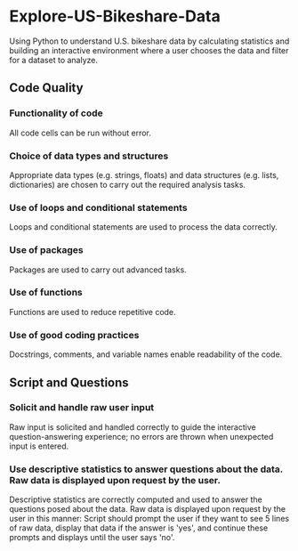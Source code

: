 # Explore-US-Bikeshare-Data
Using Python to understand U.S. bikeshare data by calculating statistics and building an interactive environment where a user chooses the data and filter for a dataset to analyze.

## Code Quality

### Functionality of code
All code cells can be run without error.

### Choice of data types and structures
Appropriate data types (e.g. strings, floats) and data structures (e.g. lists, dictionaries) are chosen to carry out the required analysis tasks.

### Use of loops and conditional statements
Loops and conditional statements are used to process the data correctly.

### Use of packages
Packages are used to carry out advanced tasks.

### Use of functions
Functions are used to reduce repetitive code.

### Use of good coding practices
Docstrings, comments, and variable names enable readability of the code.

## Script and Questions

### Solicit and handle raw user input
Raw input is solicited and handled correctly to guide the interactive question-answering experience; no errors are thrown when unexpected input is entered.

### Use descriptive statistics to answer questions about the data. Raw data is displayed upon request by the user.
Descriptive statistics are correctly computed and used to answer the questions posed about the data. Raw data is displayed upon request by the user in this manner: Script should prompt the user if they want to see 5 lines of raw data, display that data if the answer is 'yes', and continue these prompts and displays until the user says 'no'.

